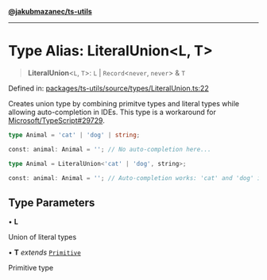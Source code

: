 [**@jakubmazanec/ts-utils**](../README.md)

---

# Type Alias: LiteralUnion\<L, T\>

> **LiteralUnion**\<`L`, `T`\>: `L` \| `Record`\<`never`, `never`\> & `T`

Defined in:
[packages/ts-utils/source/types/LiteralUnion.ts:22](https://github.com/jakubmazanec/tools/blob/76a9140b954a789a6120dd2126b179ec0180d7e9/packages/ts-utils/source/types/LiteralUnion.ts#L22)

Creates union type by combining primitve types and literal types while allowing auto-completion in
IDEs. This type is a workaround for
[Microsoft/TypeScript#29729](https://github.com/Microsoft/TypeScript/issues/29729).

```TypeScript
type Animal = 'cat' | 'dog' | string;

const: animal: Animal = ''; // No auto-completion here...
```

```TypeScript
type Animal = LiteralUnion<'cat' | 'dog', string>;

const: animal: Animal = ''; // Auto-completion works: 'cat' and 'dog' is suggested!
```

## Type Parameters

• **L**

Union of literal types

• **T** _extends_ [`Primitive`](Primitive.md)

Primitive type
